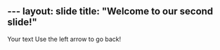 --- layout: 
slide title: "Welcome to our second slide!" 
--- 
Your text Use the left arrow to go back!
